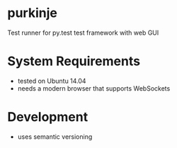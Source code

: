 purkinje
========


Test runner for py.test test framework with web GUI


System Requirements
===================

- tested on Ubuntu 14.04
- needs a modern browser that supports WebSockets


Development
===========

- uses semantic versioning

